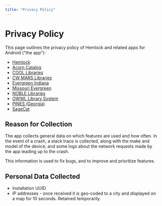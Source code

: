 ```yaml
---
title: "Privacy Policy"
---
```

# Privacy Policy

This page outlines the privacy policy of Hemlock and related apps for Android ("the app"):

- [Hemlock](https://play.google.com/store/apps/details?id=net.kenstir.apps.hemlock)
- [Acorn Catalog](https://play.google.com/store/apps/details?id=net.kenstir.apps.bibliomation)
- [COOL Libraries](https://play.google.com/store/apps/details?id=net.kenstir.apps.cool)
- [CW MARS Libraries](https://play.google.com/store/apps/details?id=org.cwmars)
- [Evergreen Indiana](https://play.google.com/store/apps/details?id=net.kenstir.apps.indiana)
- [Missouri Evergreen](https://play.google.com/store/apps/details?id=net.kenstir.apps.mo)
- [NOBLE Libraries](https://play.google.com/store/apps/details?id=net.kenstir.apps.noble)
- [OWWL Library System](https://play.google.com/store/apps/details?id=net.kenstir.apps.owwl)
- [PINES (Georgia)](https://play.google.com/store/apps/details?id=net.kenstir.apps.pines)
- [SageCat](https://play.google.com/store/apps/details?id=net.kenstir.apps.sagecat)


## Reason for Collection

The app collects general data on which features are used and how
often.  In the event of a crash, a stack trace is collected, along
with the make and model of the device, and some logs about the network
requests made by the app leading up to the crash.

This information is used to fix bugs, and to improve and prioritize
features.


## Personal Data Collected

- Installation UUID
- IP addresses - once received it is geo-coded to a city and displayed on a map for 10 seconds. Retained temporarily.
